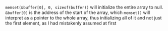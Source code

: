 `memset(&buffer[0], 0, sizeof(buffer))` will initialize the entire array to null. `&buffer[0]` is the address of the start of the array, which `memset()` will interpret as a pointer to the whole array, thus initializing all of it and not just the first element, as I had mistakenly assumed at first